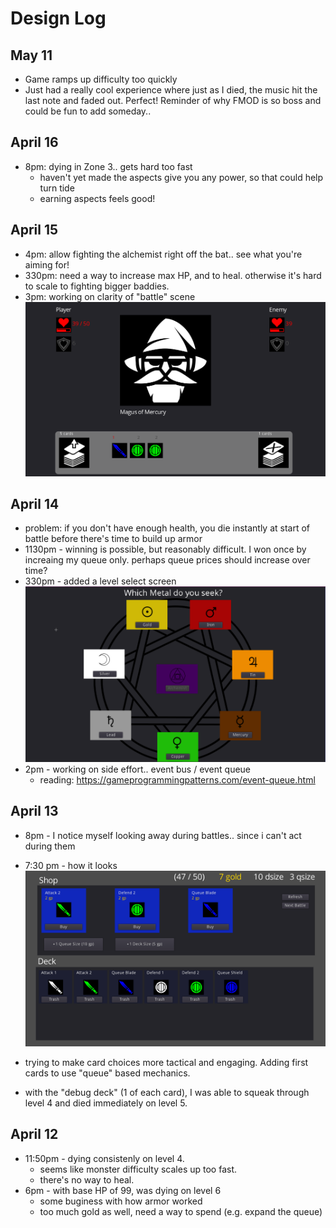 # Design Log

## May 11

- Game ramps up difficulty too quickly
- Just had a really cool experience where just as I died, the music hit the last note and faded out. Perfect! Reminder of why FMOD is so boss and could be fun to add someday..

## April 16

- 8pm: dying in Zone 3.. gets hard too fast
  - haven't yet made the aspects give you any power, so that could help turn tide
  - earning aspects feels good!

## April 15

- 4pm: allow fighting the alchemist right off the bat.. see what you're aiming for!
- 330pm: need a way to increase max HP, and to heal. otherwise it's hard to scale to fighting bigger baddies.
- 3pm: working on clarity of "battle" scene
![](2021-04-15-15-00-31.png)

## April 14

- problem: if you don't have enough health, you die instantly at start of battle before there's time to build up armor
- 1130pm - winning is possible, but reasonably difficult. I won once by increaing my queue only. perhaps queue prices should increase over time?
- 330pm - added a level select screen
![](2021-04-14-15-29-36.png)
- 2pm - working on side effort.. event bus / event queue
  - reading: https://gameprogrammingpatterns.com/event-queue.html

## April 13

- 8pm - I notice myself looking away during battles.. since i can't act during them
- 7:30 pm - how it looks
![](2021-04-13-19-36-24.png)

- trying to make card choices more tactical and engaging. Adding first cards to use "queue" based mechanics.
- with the "debug deck" (1 of each card), I was able to squeak through level 4 and died immediately on level 5.

## April 12
- 11:50pm - dying consistenly on level 4.
  - seems like monster difficulty scales up too fast.
  - there's no way to heal.
- 6pm - with base HP of 99, was dying on level 6
  - some buginess with how armor worked
  - too much gold as well, need a way to spend (e.g. expand the queue)
